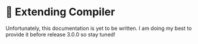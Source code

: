 # 🧶 Extending Compiler

Unfortunately, this documentation is yet to be written. I am doing my best to provide it
before release 3.0.0 so stay tuned!
